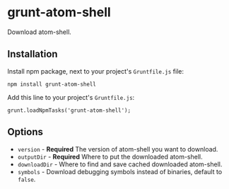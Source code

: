 # grunt-atom-shell

Download atom-shell.

## Installation

Install npm package, next to your project's `Gruntfile.js` file:

```
npm install grunt-atom-shell
```

Add this line to your project's `Gruntfile.js`:

```
grunt.loadNpmTasks('grunt-atom-shell');
```

## Options

* `version` - **Required** The version of atom-shell you want to download.
* `outputDir` - **Required** Where to put the downloaded atom-shell.
* `downloadDir` - Where to find and save cached downloaded atom-shell.
* `symbols` - Download debugging symbols instead of binaries, default to `false`.
